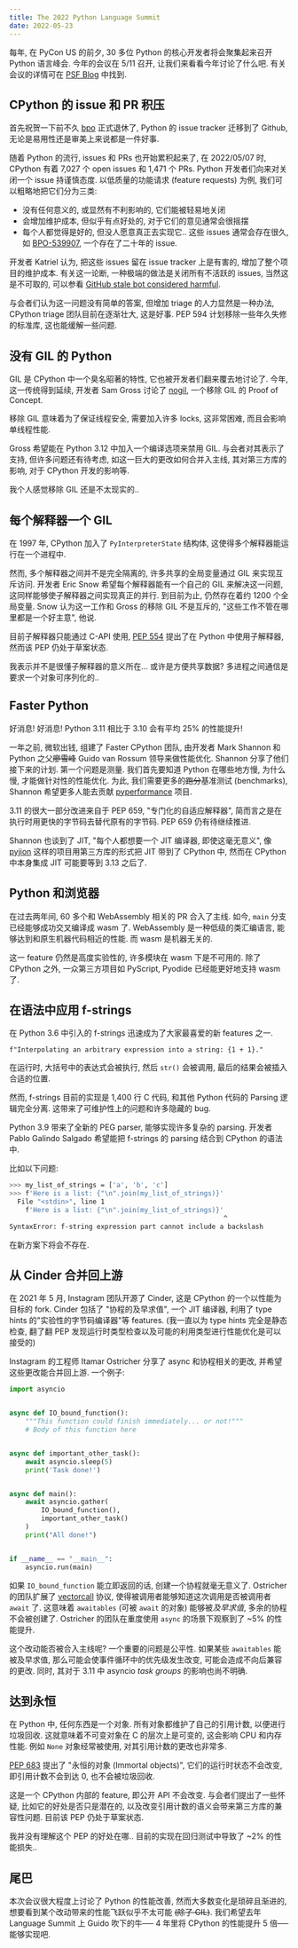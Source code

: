 ```yaml
---
title: The 2022 Python Language Summit
date: 2022-05-23
---
```


每年, 在 PyCon US 的前夕, 30 多位 Python 的核心开发者将会聚集起来召开 Python 语言峰会. 今年的会议在 5/11 召开, 让我们来看看今年讨论了什么吧. 有关会议的详情可在 [PSF Blog](https://pyfound.blogspot.com/2022/05/the-2022-python-language-summit_01678898482.html) 中找到.

## CPython 的 issue 和 PR 积压
首先祝贺一下前不久 [bpo](https://bugs.python.org) 正式退休了, Python 的 issue tracker 迁移到了 Github, 无论是易用性还是审美上来说都是一件好事.

随着 Python 的流行, issues 和 PRs 也开始累积起来了, 在 2022/05/07 时, CPython 有着 7,027 个 open issues 和 1,471 个 PRs. Python 开发者们向来对关闭一个 issue 持谨慎态度. 以低质量的功能请求 (feature requests) 为例, 我们可以粗略地把它们分为三类:
- 没有任何意义的, 或显然有不利影响的, 它们能被轻易地关闭
- 会增加维护成本, 但似乎有点好处的, 对于它们的意见通常会很摇摆
- 每个人都觉得是好的, 但没人愿意真正去实现它.. 这些 issues 通常会存在很久, 如 [BPO-539907](https://github.com/python/cpython/issues/36387), 一个存在了二十年的 issue.

开发者 Katriel 认为, 把这些 issues 留在 issue tracker 上是有害的, 增加了整个项目的维护成本. 有关这一论断, 一种极端的做法是关闭所有不活跃的 issues, 当然这是不可取的, 可以参看 [GitHub stale bot considered harmful](https://drewdevault.com/2021/10/26/stalebot.html).

与会者们认为这一问题没有简单的答案, 但增加 triage 的人力显然是一种办法, CPython triage 团队目前在逐渐壮大, 这是好事. PEP 594 计划移除一些年久失修的标准库, 这也能缓解一些问题.

## 没有 GIL 的 Python
GIL 是 CPython 中一个臭名昭著的特性, 它也被开发者们翻来覆去地讨论了. 今年, 这一传统得到延续, 开发者 Sam Gross 讨论了 [nogil](https://github.com/colesbury/nogil), 一个移除 GIL 的 Proof of Concept.

移除 GIL 意味着为了保证线程安全, 需要加入许多 locks, 这非常困难, 而且会影响单线程性能.

Gross 希望能在 Python 3.12 中加入一个编译选项来禁用 GIL. 与会者对其表示了支持, 但许多问题还有待考虑, 如这一巨大的更改如何合并入主线, 其对第三方库的影响, 对于 CPython 开发的影响等.

我个人感觉移除 GIL 还是不太现实的..

## 每个解释器一个 GIL
在 1997 年, CPython 加入了 `PyInterpreterState` 结构体, 这使得多个解释器能运行在一个进程中.

然而, 多个解释器之间并不是完全隔离的, 许多共享的全局变量通过 GIL 来实现互斥访问. 开发者 Eric Snow 希望每个解释器能有一个自己的 GIL 来解决这一问题, 这同样能够使子解释器之间实现真正的并行. 到目前为止, 仍然存在着约 1200 个全局变量.
Snow 认为这一工作和 Gross 的移除 GIL 不是互斥的, "这些工作不管在哪里都是一个好主意", 他说.

目前子解释器只能通过 C-API 使用, [PEP 554](https://peps.python.org/pep-0554/) 提出了在 Python 中使用子解释器, 然而该 PEP 仍处于草案状态.

我表示并不是很懂子解释器的意义所在... 或许是方便共享数据? 多进程之间通信是要求一个对象可序列化的..

## Faster Python
好消息! 好消息! Python 3.11 相比于 3.10 会有平均 25% 的性能提升!

一年之前, 微软出钱, 组建了 Faster CPython 团队, 由开发者 Mark Shannon 和 Python 之父~~廖雪峰~~ Guido van Rossum 领导来做性能优化. Shannon 分享了他们接下来的计划.
第一个问题是测量. 我们首先要知道 Python 在哪些地方慢, 为什么慢, 才能做针对性的性能优化. 为此, 我们需要更多的~~跑分~~基准测试 (benchmarks), Shannon 希望更多人能去贡献 [pyperformance](https://github.com/python/pyperformance) 项目.

3.11 的很大一部分改进来自于 PEP 659, "专门化的自适应解释器", 简而言之是在执行时用更快的字节码去替代原有的字节码. PEP 659 仍有待继续推进.

Shannon 也谈到了 JIT, "每个人都想要一个 JIT 编译器, 即使这毫无意义", 像 [pyjion](https://github.com/tonybaloney/Pyjion) 这样的项目用第三方库的形式把 JIT 带到了 CPython 中, 然而在 CPython 中本身集成 JIT 可能要等到 3.13 之后了.

## Python 和浏览器
在过去两年间, 60 多个和 WebAssembly 相关的 PR 合入了主线. 如今, `main` 分支已经能够成功交叉编译成 wasm 了.
WebAssembly 是一种低级的类汇编语言, 能够达到和原生机器代码相近的性能. 而 wasm 是机器无关的.

这一 feature 仍然是高度实验性的, 许多模块在 wasm 下是不可用的.
除了 CPython 之外, 一众第三方项目如 PyScript, Pyodide 已经能更好地支持 wasm 了.

## 在语法中应用 f-strings
在 Python 3.6 中引入的 f-strings 迅速成为了大家最喜爱的新 features 之一.

`f"Interpolating an arbitrary expression into a string: {1 + 1}."`

在运行时, 大括号中的表达式会被执行, 然后 `str()` 会被调用, 最后的结果会被插入合适的位置.

然而, f-strings 目前的实现是 1,400 行 C 代码, 和其他 Python 代码的 Parsing 逻辑完全分离. 这带来了可维护性上的问题和许多隐藏的 bug.

Python 3.9 带来了全新的 PEG parser, 能够实现许多复杂的 parsing. 开发者 Pablo Galindo Salgado 希望能把 f-strings 的 parsing 结合到 CPython 的语法中.

比如以下问题:
```bash
>>> my_list_of_strings = ['a', 'b', 'c']
>>> f'Here is a list: {"\n".join(my_list_of_strings)}'
  File "<stdin>", line 1
    f'Here is a list: {"\n".join(my_list_of_strings)}'
                                                      ^
SyntaxError: f-string expression part cannot include a backslash
```
在新方案下将会不存在.

## 从 Cinder 合并回上游
在 2021 年 5 月, Instagram 团队开源了 Cinder, 这是 CPython 的一个以性能为目标的 fork. Cinder 包括了 "协程的及早求值", 一个 JIT 编译器, 利用了 type hints 的"实验性的字节码编译器"等 features. (我一直以为 type hints 完全是静态检查, 翻了翻 PEP 发现运行时类型检查以及可能的利用类型进行性能优化是可以接受的)

Instagram 的工程师 Itamar Ostricher 分享了 async 和协程相关的更改, 并希望这些更改能合并回上游.
一个例子:
```python
import asyncio


async def IO_bound_function():
    """This function could finish immediately... or not!"""
    # Body of this function here


async def important_other_task():
    await asyncio.sleep(5)
    print('Task done!')


async def main():
    await asyncio.gather(
        IO_bound_function(),
        important_other_task()
    )
    print("All done!")


if __name__ == "__main__":
    asyncio.run(main)    
```

如果 `IO_bound_function` 能立即返回的话, 创建一个协程就毫无意义了. Ostricher 的团队扩展了 [vectorcall](https://docs.python.org/3/c-api/call.html#the-vectorcall-protocol) 协议, 使得被调用者能够知道这次调用是否被调用者 `await` 了. 这意味着 `awaitables` (可被 `await` 的对象) 能够被*及早求值*, 多余的协程不会被创建了. Ostricher 的团队在重度使用 `async` 的场景下观察到了 ~5% 的性能提升.

这个改动能否被合入主线呢? 一个重要的问题是公平性. 如果某些 `awaitables` 能被及早求值, 那么可能会使事件循环中的优先级发生改变, 可能会造成不向后兼容的更改. 同时, 其对于 3.11 中 asyncio *task groups* 的影响也尚不明确.

## 达到永恒
在 Python 中, 任何东西是一个对象. 所有对象都维护了自己的引用计数, 以便进行垃圾回收. 这就意味着不可变对象在 C 的层次上是可变的, 这会影响 CPU 和内存性能. 例如 `None` 对象经常被使用, 对其引用计数的更改也非常多.

[PEP 683](https://peps.python.org/pep-0683/) 提出了 "永恒的对象 (Immortal objects)", 它们的运行时状态不会改变, 即引用计数不会到达 0, 也不会被垃圾回收.

这是一个 CPython 内部的 feature, 即公开 API 不会改变.
与会者们提出了一些怀疑, 比如它的好处是否只是潜在的, 以及改变引用计数的语义会带来第三方库的兼容性问题. 目前该 PEP 仍处于草案状态.

我并没有理解这个 PEP 的好处在哪.. 目前的实现在回归测试中导致了 ~2% 的性能损失..

## 尾巴
本次会议很大程度上讨论了 Python 的性能改善, 然而大多数变化是琐碎且渐进的, 想要看到某个改动带来的性能飞跃似乎不太可能 ~~(除了 GIL)~~. 我们希望去年 Language Summit 上 Guido 吹下的牛── 4 年里将 CPython 的性能提升 5 倍──能够实现吧.